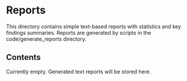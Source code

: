 # Reports

This directory contains simple text-based reports with statistics and key findings summaries.
Reports are generated by scripts in the code/generate_reports directory.

## Contents

Currently empty. Generated text reports will be stored here.
